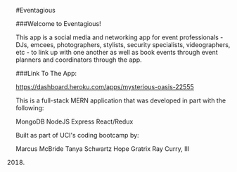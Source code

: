 #Eventagious

###Welcome to Eventagious!

This app is a social media and networking app for event professionals - DJs, emcees, photographers, stylists, security specialists, videographers, etc - to link up with one another as well as book events through event planners and coordinators through the app.

###Link To The App:

https://dashboard.heroku.com/apps/mysterious-oasis-22555

This is a full-stack MERN application that was developed in part with the following:

MongoDB
NodeJS
Express
React/Redux

Built as part of UCI's coding bootcamp by:

Marcus McBride
Tanya Schwartz
Hope Gratrix
Ray Curry, III

2018.
